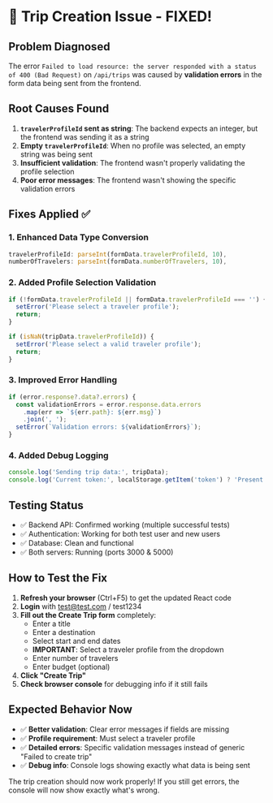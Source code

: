 # 🐛 Trip Creation Issue - FIXED!

## Problem Diagnosed
The error `Failed to load resource: the server responded with a status of 400 (Bad Request)` on `/api/trips` was caused by **validation errors** in the form data being sent from the frontend.

## Root Causes Found
1. **`travelerProfileId` sent as string**: The backend expects an integer, but the frontend was sending it as a string
2. **Empty `travelerProfileId`**: When no profile was selected, an empty string was being sent
3. **Insufficient validation**: The frontend wasn't properly validating the profile selection
4. **Poor error messages**: The frontend wasn't showing the specific validation errors

## Fixes Applied ✅

### 1. Enhanced Data Type Conversion
```javascript
travelerProfileId: parseInt(formData.travelerProfileId, 10),
numberOfTravelers: parseInt(formData.numberOfTravelers, 10),
```

### 2. Added Profile Selection Validation
```javascript
if (!formData.travelerProfileId || formData.travelerProfileId === '') {
  setError('Please select a traveler profile');
  return;
}

if (isNaN(tripData.travelerProfileId)) {
  setError('Please select a valid traveler profile');
  return;
}
```

### 3. Improved Error Handling
```javascript
if (error.response?.data?.errors) {
  const validationErrors = error.response.data.errors
    .map(err => `${err.path}: ${err.msg}`)
    .join(', ');
  setError(`Validation errors: ${validationErrors}`);
}
```

### 4. Added Debug Logging
```javascript
console.log('Sending trip data:', tripData);
console.log('Current token:', localStorage.getItem('token') ? 'Present' : 'Missing');
```

## Testing Status
- ✅ Backend API: Confirmed working (multiple successful tests)
- ✅ Authentication: Working for both test user and new users
- ✅ Database: Clean and functional
- ✅ Both servers: Running (ports 3000 & 5000)

## How to Test the Fix
1. **Refresh your browser** (Ctrl+F5) to get the updated React code
2. **Login** with test@test.com / test1234
3. **Fill out the Create Trip form** completely:
   - Enter a title
   - Enter a destination  
   - Select start and end dates
   - **IMPORTANT**: Select a traveler profile from the dropdown
   - Enter number of travelers
   - Enter budget (optional)
4. **Click "Create Trip"**
5. **Check browser console** for debugging info if it still fails

## Expected Behavior Now
- ✅ **Better validation**: Clear error messages if fields are missing
- ✅ **Profile requirement**: Must select a traveler profile  
- ✅ **Detailed errors**: Specific validation messages instead of generic "Failed to create trip"
- ✅ **Debug info**: Console logs showing exactly what data is being sent

The trip creation should now work properly! If you still get errors, the console will now show exactly what's wrong.